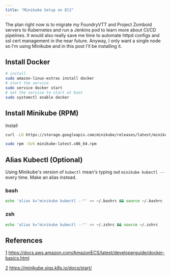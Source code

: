 ```yaml
---
title: "Minikube Setup on EC2"
---
```


The plan right now is to migrate my FoundryVTT and Project Zomboid servers to Kubernetes and run a Jenkins pod to learn more about CI/CD pipelines. It would also really save me time to automate httpd configs and ssl cert management in the near future. Anyway, I only want a single node so I'm using Minikube and in this post I'll be installing it.

## Install Docker
```bash
# install
sudo amazon-linux-extras install docker
# start the service
sudo service docker start
# set the service to start at boot
sudo systemctl enable docker
```

## Install Minikube (RPM)
Install
```bash
curl -LO https://storage.googleapis.com/minikube/releases/latest/minikube-latest.x86_64.rpm
```
```bash
sudo rpm -Uvh minikube-latest.x86_64.rpm
```

## Alias Kubectl (Optional)
Using Minikube's version of `kubectl` mean's typing out `minikube kubectl --` every time. Make an alias instead.
### bash
```bash
echo 'alias k="minikube kubectl --"' >> ~/.bashrc && source ~/.bashrc
```
### zsh
```bash
echo 'alias k="minikube kubectl --"' >> ~/.zshrc && source ~/.zshrc
```

## References
[1](https://docs.aws.amazon.com/AmazonECS/latest/developerguide/docker-basics.html) https://docs.aws.amazon.com/AmazonECS/latest/developerguide/docker-basics.html

[2](https://minikube.sigs.k8s.io/docs/start/) https://minikube.sigs.k8s.io/docs/start/
